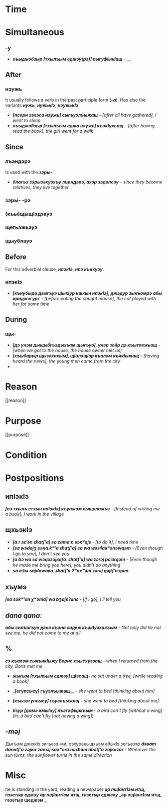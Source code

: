 # Time

# Simultaneous
### -у
- **_хъыджэбзыр [тхылъым еджэу(рэ)] пыгуфIыкIащ_** - __
## After
### нэужь
It usually follows a verb in the past participle form (**_-а_**). Has also the variants **_иужь_**, **_иужькIэ_**, **_нэужькIэ_**.

- **_[псори зэхэса нэужь] сыгъуэлъыжащ_** - _[after all have gathered], I went to sleep_
- **_хъыджэбзыр [тхылъым еджа нэужь] къэкӀухьащ_** - _[after having read the book], the girl went for a walk_
## Since
### лъандэрэ
Is used with the **_зэры-_**.

- **_благъэ зэрызэхуэхъу лъандэрэ, ахэр зэдопсэу_** - _since they become relatives, they live together_
### зэры- -рэ

### (къы)щыщIэдзауэ
### щегьэжьауэ
### щыублауэ
## Before
For this adverbial clause, **_ипэкIэ_**, **_ипэ къихуэу_**.

### ипэкIэ
- **_[къиубыда дзыгъуэ цIыкIур ишхын ипэкIэ], джэдур зыкъомрэ абы ириджэгурт_** - _[before eating the caught mouse], the cat played with her for some time_
## During
### щы-
- **_[дэ унэм  дыщыбгъэдыхьам щыгъуэ], унэр зейр дэ къытпежьащ_** - _[when we got to the house, the house owner met us]_
- **_[хъыбарыр щызэхихым], щIалэщIэр къалэм къикIыжащ_** - _[having heard the news], the young men came from the city_
- 
# Reason
[[reason]]

# Purpose
[[purpose]]

# Condition

# Postpositions
## ипIэкIэ
**_[сэ тхылъ стхын ипIэкIэ] къуажэм  сыщолажьэ_** - _[Instead of writing me a book], I work in the village_

## щхьэкIэ
- **_[aːr sɕʼən ɕħatʃʼa] sa zamaːn səxʷajɕ_** - _[to do it], I need time_
- **_[sa wədajʒ sənaːkʷʼa ɕħatʃʼa] sa wa wəsɬaʁʷənəwqəm_** - _[Even though I go to you], I don't see you_
- **_[aːbə wa sa wəqəzəjʁaʃaː ɕħatʃʼa] wa zərəj pɕʼarqəm_** - _[Even though he made me bring you here], you didn't do anything_
- **_sa aːbə sajdawaʁaː ɕħatʃʼa ʔʷaxʷəm zərəj qəjtʃʼaːqəm_**
## хъумэ
**_[sa səkʷʼan χʷəma] wa bʒajsʔanɕ_** - _[if i go], I'll tell you_


## **_dana qanaː_**
**_абы силъагъун дэнэ къэна сидеж къэкIуэхакъым_** - _Not only did he not see me, he did not come to me at all_

## %

**_сэ къалэм сыкъикIыжу Борис къысхуэзащ_** - _when I returned from the city, Boris met me_


- **_жыгым [тхылъым еджэу] щIэсащ_**- _he sat under a tree, [while reading a book]_
- **_[егупсысу] гъуэлъыжащ__** - _she went to bed [thinking about him]_
- **_[къызэгупсысу] гъуэлъыжащ_** - _she went to bed [thinking about me]_

- **_бзур [дамэ имыIэу] лъэтэфыркъым_** - _a bird can't fly [without a wing]_ (lit. _a bird can't fly [not having a wing]_)
## **_-məj_**

Дыгъэм дэнэкIэ зигъазэ-ми, сэхураныщхьэм абыкIэ зегъазэр
**_dəʁam danatʃʼa zəjʁaːzaməj saxʷəraːnəɕħam abətʃʼa zajʁazar_** - _Wherever the sun turns, the sunflower turns in the same direction_


# Misc
he is standing in the yard, reading a newspaper
**_ар пщIантIэм итщ, газетыр еджэу_**
**_ар пщIантIэм итщ, газетыр еджэху_**
**_ар пщIантIэм итщ, газетыр щеджэм _**
